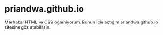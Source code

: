 # priandwa.github.io
Merhaba! HTML ve CSS öğreniyorum. Bunun için açtığım priandwa.github.io sitesine göz atabilirsin.
